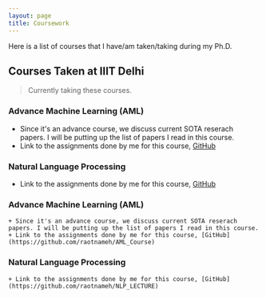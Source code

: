 ```yaml
---
layout: page
title: Coursework
---
```


Here is a list of courses that I have/am taken/taking during my Ph.D. 

## Courses Taken at IIIT Delhi


> Currently taking these courses.
### Advance Machine Learning (AML)
+ Since it's an advance course, we discuss current SOTA reserach papers. I will be putting up the list of papers I read in this course.
+ Link to the assignments done by me for this course, [GitHub](https://github.com/raotnameh/AML_Course)
### Natural Language Processing
+ Link to the assignments done by me for this course, [GitHub](https://github.com/raotnameh/NLP_LECTURE)


>
### Advance Machine Learning (AML)
    + Since it's an advance course, we discuss current SOTA reserach papers. I will be putting up the list of papers I read in this course.
    + Link to the assignments done by me for this course, [GitHub](https://github.com/raotnameh/AML_Course)
    
### Natural Language Processing
    + Link to the assignments done by me for this course, [GitHub](https://github.com/raotnameh/NLP_LECTURE)

<!-- 
## Teaching Assistantship at IIIT Delhi -->

<!---## Courses Taken in Personal Time
#### (Ongoing) [Probablistic Machine Learning, Tübingen Machine Learning](https://www.youtube.com/playlist?list=PL05umP7R6ij1tHaOFY96m5uX3J21a6yNd)

#### [Mathematics of Machine Learning Summer School](http://mathofml.cs.washington.edu/) (Ongoing) -->